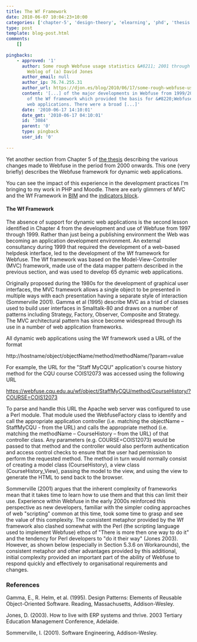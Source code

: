 ```yaml
---
title: The Wf Framework
date: 2010-06-07 10:04:23+10:00
categories: ['chapter-5', 'design-theory', 'elearning', 'phd', 'thesis', 'webfuse']
type: post
template: blog-post.html
comments:
    []
    
pingbacks:
    - approved: '1'
      author: Some rough Webfuse usage statistics &#8211; 2001 through 2009 &laquo; The
        Weblog of (a) David Jones
      author_email: null
      author_ip: 76.74.255.31
      author_url: https://djon.es/blog/2010/06/17/some-rough-webfuse-usage-statistics-2001-through-2009/
      content: '[...] of the major developments in Webfuse from 1999/2000 was the development
        of the Wf framework which provided the basis for &#8220;Webfuse&#8221; interactive
        web applications. There were a broad [...]'
      date: '2010-06-17 14:10:01'
      date_gmt: '2010-06-17 04:10:01'
      id: '3084'
      parent: '0'
      type: pingback
      user_id: '0'
    
---
```

Yet another section from Chapter 5 of [the thesis](/blog2/research/phd-thesis/) describing the various changes made to Webfuse in the period from 2000 onwards. This one (very briefly) describes the Webfuse framework for dynamic web applications.

You can see the impact of this experience in the development practices I'm bringing to my work in PHP and Moodle. There are early glimmers of MVC and the Wf Framework in [BIM](/blog2/research/bam-blog-aggregation-management/) and the [indicators block](/blog2/2010/05/17/moving-the-indicators-moodle-block-a-factory-class/).

#### The Wf Framework

The absence of support for dynamic web applications is the second lesson identified in Chapter 4 from the development and use of Webfuse from 1997 through 1999. Rather than just being a publishing environment the Web was becoming an application development environment. An external consultancy during 1999 that required the development of a web-based helpdesk interface, led to the development of the Wf framework for Webfuse. The Wf framework was based on the Model-View-Controller (MVC) framework, made use of the data mapper pattern described in the previous section, and was used to develop 65 dynamic web applications.

Originally proposed during the 1980s for the development of graphical user interfaces, the MVC framework allows a single object to be presented in multiple ways with each presentation having a separate style of interaction (Sommerville 2001). Gamma et al (1995) describe MVC as a triad of classes used to build user interfaces in Smalltalk-80 and draws on a number of patterns including Strategy, Factory, Observer, Composite and Strategy. The MVC architectural pattern has since become widespread through its use in a number of web application frameworks.

All dynamic web applications using the Wf framework used a URL of the format

http://hostname/object/objectName/method/methodName/?param=value

For example, the URL for the "Staff MyCQU" application's course history method for the CQU course COIS12073 was accessed using the following URL

https://webfuse.cqu.edu.au/wf/object/StaffMyCQU/method/CourseHistory/?COURSE=COIS12073

To parse and handle this URL the Apache web server was configured to use a Perl module. That module used the WebfuseFactory class to identify and call the appropriate application controller (i.e. matching the objectName – StaffMyCQU - from the URL) and calls the appropriate method (i.e. matching the methodName – CourseHistory – from the URL) of that controller class. Any parameters (e.g. COURSE=COIS12073) would be passed to that method and the controller would also perform authentication and access control checks to ensure that the user had permission to perform the requested method. The method in turn would normally consist of creating a model class (CourseHistory), a view class (CourseHistory\_View), passing the model to the view, and using the view to generate the HTML to send back to the browser.

Sommerville (2001) argues that the inherent complexity of frameworks mean that it takes time to learn how to use them and that this can limit their use. Experience within Webfuse in the early 2000s reinforced this perspective as new developers, familiar with the simpler coding approaches of web "scripting" common at this time, took some time to grasp and see the value of this complexity. The consistent metaphor provided by the Wf framework also clashed somewhat with the Perl (the scripting language used to implement Webfuse) ethos of "There is more then one way to do it" and the tendency for Perl developers to "do it their way" (Jones 2003). However, as shown below (especially in Section 5.3.6 on Workarounds), the consistent metaphor and other advantages provided by this additional, initial complexity provided an important part of the ability of Webfuse to respond quickly and effectively to organisational requirements and changes.

### References

Gamma, E., R. Helm, et al. (1995). Design Patterns: Elements of Reusable Object-Oriented Software. Reading, Massachusetts, Addison-Wesley.

Jones, D. (2003). How to live with ERP systems and thrive. 2003 Tertiary Education Management Conference, Adelaide.

Sommerville, I. (2001). Software Engineering, Addison-Wesley.